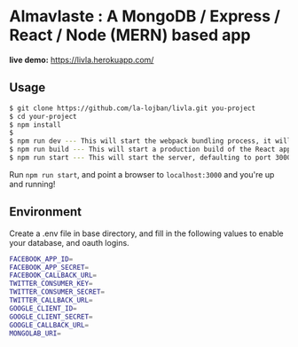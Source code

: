 # Almavlaste : A MongoDB / Express / React / Node (MERN) based app

<strong>live demo:</strong> <a href="https://livla.herokuapp.com/">https://livla.herokuapp.com/</a>

## Usage

```bash
$ git clone https://github.com/la-lojban/livla.git you-project
$ cd your-project
$ npm install
$
$ npm run dev --- This will start the webpack bundling process, it will rebuild as you edit the React app
$ npm run build --- This will start a production build of the React app.
$ npm run start --- This will start the server, defaulting to port 3000
```

Run `npm run start`, and point a browser to `localhost:3000` and you're up and running!


## Environment

Create a .env file in base directory, and fill in the following values to enable your database, and oauth logins.

```bash
FACEBOOK_APP_ID=
FACEBOOK_APP_SECRET=
FACEBOOK_CALLBACK_URL=
TWITTER_CONSUMER_KEY=
TWITTER_CONSUMER_SECRET=
TWITTER_CALLBACK_URL=
GOOGLE_CLIENT_ID=
GOOGLE_CLIENT_SECRET=
GOOGLE_CALLBACK_URL=
MONGOLAB_URI=
```

